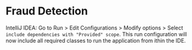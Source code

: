 # Fraud Detection
IntelliJ IDEA: Go to Run > Edit Configurations > Modify options > Select `include dependencies with "Provided" scope`. This run configuration will now include all required classes to run the application from ithin the IDE.

